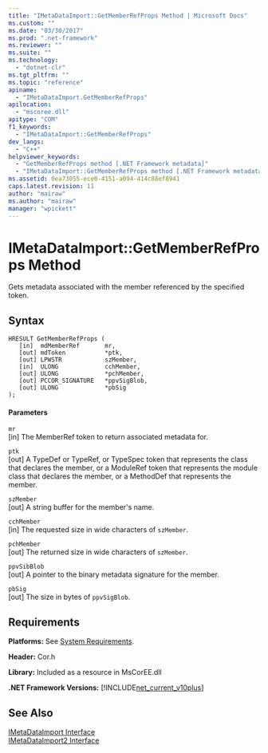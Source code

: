 ```yaml
---
title: "IMetaDataImport::GetMemberRefProps Method | Microsoft Docs"
ms.custom: ""
ms.date: "03/30/2017"
ms.prod: ".net-framework"
ms.reviewer: ""
ms.suite: ""
ms.technology: 
  - "dotnet-clr"
ms.tgt_pltfrm: ""
ms.topic: "reference"
apiname: 
  - "IMetaDataImport.GetMemberRefProps"
apilocation: 
  - "mscoree.dll"
apitype: "COM"
f1_keywords: 
  - "IMetaDataImport::GetMemberRefProps"
dev_langs: 
  - "C++"
helpviewer_keywords: 
  - "GetMemberRefProps method [.NET Framework metadata]"
  - "IMetaDataImport::GetMemberRefProps method [.NET Framework metadata]"
ms.assetid: 0ea73055-ece0-4151-a094-414c88ef8941
caps.latest.revision: 11
author: "mairaw"
ms.author: "mairaw"
manager: "wpickett"
---
```

# IMetaDataImport::GetMemberRefProps Method
Gets metadata associated with the member referenced by the specified token.  
  
## Syntax  
  
```  
HRESULT GetMemberRefProps (  
   [in]  mdMemberRef       mr,   
   [out] mdToken           *ptk,   
   [out] LPWSTR            szMember,   
   [in]  ULONG             cchMember,   
   [out] ULONG             *pchMember,   
   [out] PCCOR_SIGNATURE   *ppvSigBlob,   
   [out] ULONG             *pbSig   
);  
```  
  
#### Parameters  
 `mr`  
 [in] The MemberRef token to return associated metadata for.  
  
 `ptk`  
 [out] A TypeDef or TypeRef, or TypeSpec token that represents the class that declares the member, or a ModuleRef token that represents the module class that declares the member, or a MethodDef that represents the member.  
  
 `szMember`  
 [out] A string buffer for the member's name.  
  
 `cchMember`  
 [in] The requested size in wide characters of `szMember`.  
  
 `pchMember`  
 [out] The returned size in wide characters of `szMember`.  
  
 `ppvSibBlob`  
 [out] A pointer to the binary metadata signature for the member.  
  
 `pbSig`  
 [out] The size in bytes of `ppvSigBlob`.  
  
## Requirements  
 **Platforms:** See [System Requirements](../../../../docs/framework/get-started/system-requirements.md).  
  
 **Header:** Cor.h  
  
 **Library:** Included as a resource in MsCorEE.dll  
  
 **.NET Framework Versions:** [!INCLUDE[net_current_v10plus](../../../../includes/net-current-v10plus-md.md)]  
  
## See Also  
 [IMetaDataImport Interface](../../../../docs/framework/unmanaged-api/metadata/imetadataimport-interface.md)   
 [IMetaDataImport2 Interface](../../../../docs/framework/unmanaged-api/metadata/imetadataimport2-interface.md)